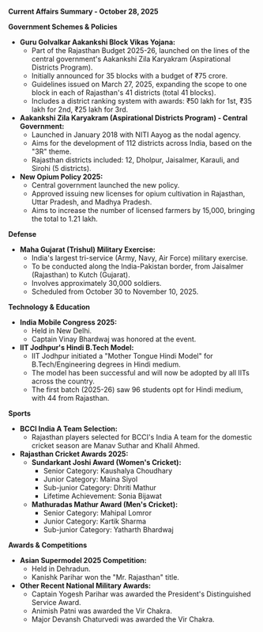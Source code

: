 **Current Affairs Summary - October 28, 2025**

**Government Schemes & Policies**

*   **Guru Golvalkar Aakankshi Block Vikas Yojana:**
    *   Part of the Rajasthan Budget 2025-26, launched on the lines of the central government's Aakankshi Zila Karyakram (Aspirational Districts Program).
    *   Initially announced for 35 blocks with a budget of ₹75 crore.
    *   Guidelines issued on March 27, 2025, expanding the scope to one block in each of Rajasthan's 41 districts (total 41 blocks).
    *   Includes a district ranking system with awards: ₹50 lakh for 1st, ₹35 lakh for 2nd, ₹25 lakh for 3rd.
*   **Aakankshi Zila Karyakram (Aspirational Districts Program) - Central Government:**
    *   Launched in January 2018 with NITI Aayog as the nodal agency.
    *   Aims for the development of 112 districts across India, based on the "3R" theme.
    *   Rajasthan districts included: 12, Dholpur, Jaisalmer, Karauli, and Sirohi (5 districts).
*   **New Opium Policy 2025:**
    *   Central government launched the new policy.
    *   Approved issuing new licenses for opium cultivation in Rajasthan, Uttar Pradesh, and Madhya Pradesh.
    *   Aims to increase the number of licensed farmers by 15,000, bringing the total to 1.21 lakh.

**Defense**

*   **Maha Gujarat (Trishul) Military Exercise:**
    *   India's largest tri-service (Army, Navy, Air Force) military exercise.
    *   To be conducted along the India-Pakistan border, from Jaisalmer (Rajasthan) to Kutch (Gujarat).
    *   Involves approximately 30,000 soldiers.
    *   Scheduled from October 30 to November 10, 2025.

**Technology & Education**

*   **India Mobile Congress 2025:**
    *   Held in New Delhi.
    *   Captain Vinay Bhardwaj was honored at the event.
*   **IIT Jodhpur's Hindi B.Tech Model:**
    *   IIT Jodhpur initiated a "Mother Tongue Hindi Model" for B.Tech/Engineering degrees in Hindi medium.
    *   The model has been successful and will now be adopted by all IITs across the country.
    *   The first batch (2025-26) saw 96 students opt for Hindi medium, with 44 from Rajasthan.

**Sports**

*   **BCCI India A Team Selection:**
    *   Rajasthan players selected for BCCI's India A team for the domestic cricket season are Manav Suthar and Khalil Ahmed.
*   **Rajasthan Cricket Awards 2025:**
    *   **Sundarkant Joshi Award (Women's Cricket):**
        *   Senior Category: Kaushalya Choudhary
        *   Junior Category: Maina Siyol
        *   Sub-junior Category: Dhriti Mathur
        *   Lifetime Achievement: Sonia Bijawat
    *   **Mathuradas Mathur Award (Men's Cricket):**
        *   Senior Category: Mahipal Lomror
        *   Junior Category: Kartik Sharma
        *   Sub-junior Category: Yatharth Bhardwaj

**Awards & Competitions**

*   **Asian Supermodel 2025 Competition:**
    *   Held in Dehradun.
    *   Kanishk Parihar won the "Mr. Rajasthan" title.
*   **Other Recent National Military Awards:**
    *   Captain Yogesh Parihar was awarded the President's Distinguished Service Award.
    *   Animish Patni was awarded the Vir Chakra.
    *   Major Devansh Chaturvedi was awarded the Vir Chakra.